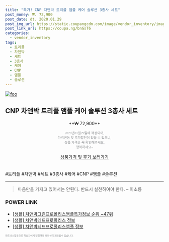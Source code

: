 ```yaml
--- 
title: "특가! CNP 차앤박 트리플 앰플 케어 솔루션 3총사 세트" 
post_money: ₩. 72,900 
post_date: dt. 2020.01.29 
post_img_url: https://static.coupangcdn.com/image/vendor_inventory/images/2018/12/01/16/6/72f1e494-5cb1-452b-ba45-28ee020f90e5.jpg 
post_link_url: https://coupa.ng/bnGsT6 
categories: 
  - vendor_inventory 
tags: 
  - 트리플 
  - 차앤박 
  - 세트 
  - 3총사 
  - 케어 
  - CNP 
  - 앰플 
  - 솔루션 
--- 
```

[![foo](https://static.coupangcdn.com/image/vendor_inventory/images/2018/12/01/16/6/72f1e494-5cb1-452b-ba45-28ee020f90e5.jpg)](https://coupa.ng/bnGsT6) 

## CNP 차앤박 트리플 앰플 케어 솔루션 3총사 세트 
<p style="text-align: center;">**₩ 72,900**</p> 
<p style="text-align: center;"><span style="color: #898c8f; font-family: Georgia,Times,serif; font-size: 0.75em;">2020년01월29일에 작성되어, <br>가격변동 및 추가할인이 있을 수 있으니,<br> 상품 가격을 꼭!확인해주세요.<br>행복하세요~</span> 
</p>	 
<div markdown="0" style="text-align: center;"><a href="https://coupa.ng/bnGsT6" class="btn btn--success">상품가격 및 후기 보러가기</a></div> 
<br><br> 
  #트리플 #차앤박 #세트 #3총사 #케어 #CNP #앰플 #솔루션 
<hr> 

> 마음만을 가지고 있어서는 안된다. 반드시 실천하여야 한다. – 이소룡 


### POWER LINK

* <a href="https://blog.naver.com/sakai111/221775014851" target="_blank"> [생활] 차앤박그린프로폴리스앰플특가정보 순위 ~47위</a>
* <a href="https://blog.naver.com/sakai111/221759274485" target="_blank"> [생활] 차앤박레드프로폴리스 정보 </a>
* <a href="https://blog.naver.com/sakai111/221767112321" target="_blank"> [생활] 차앤박레드프로폴리스앰플 정보 </a>

<span style="color: #898c8f; font-family: Georgia,Times,serif; font-size: 0.55em;">파트너스활동으로 작성자에게 일정액의 커미션이 제공될수 있습니다.</span> 

